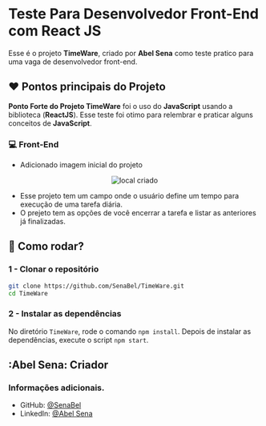 # Teste Para Desenvolvedor Front-End com React JS

Esse é o projeto **TimeWare**, criado por **Abel Sena** como teste pratico para uma vaga de desenvolvedor front-end. 

## :heart: Pontos principais do Projeto

 **Ponto Forte do Projeto TimeWare** foi o uso do **JavaScript** usando a biblioteca (**ReactJS**). Esse teste foi otimo para relembrar e praticar alguns conceitos de **JavaScript**. 

### :computer: Front-End
- Adicionado imagem inicial do projeto

<div align="center">
    <img src="images/preview/imagemInicial.png" alt="local criado" />
</div>

- Esse projeto tem um campo onde o usuário define um tempo para execução de uma tarefa diária.
- O prejeto tem as opções de você encerrar a tarefa e listar as anteriores já finalizadas.

## :floppy_disk: Como rodar?

### 1 - Clonar o repositório
```bash
git clone https://github.com/SenaBel/TimeWare.git
cd TimeWare
```
### 2 - Instalar as dependências 
No diretório `TimeWare`, rode o comando `npm install`. Depois de instalar as dependências, execute o script `npm start`.

## :Abel Sena: Criador

### Informações adicionais.

- GitHub: [@SenaBel](https://github.com/SenaBel)
- LinkedIn: [@Abel Sena](www.linkedin.com/in/abel-sena)






